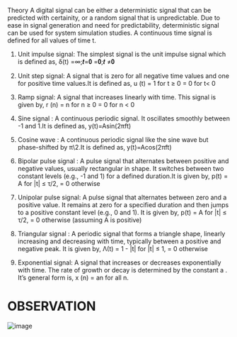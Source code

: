 Theory
A digital signal can be either a deterministic signal that can be predicted with certainity, or a random signal that is unpredictable. Due to ease in signal generation and need for predictability, deterministic signal can be used for system simulation studies. A continuous time signal is defined for all values of time t. 
1.	Unit impulse signal:
 The simplest signal is the unit impulse signal which is defined as, 
δ(t) =∞;𝒕=𝟎
       =𝟎;𝒕 ≠𝟎

2.	Unit step signal:
A signal that is zero for all negative time values and one for positive time values.It is defined as,
u (t) = 1 for t ≥ 0 
        = 0 for t< 0

3.	Ramp signal:
A signal that increases linearly with time. This signal is given by,
 r (n) = n for n ≥ 0 
         = 0 for n < 0 

4.	Sine signal :
A continuous periodic signal. It oscillates smoothly between -1 and 1.It is defined as,
y(t)=Asin(2πft)

5.	Cosine wave :
A continuous periodic signal like the sine wave but phase-shifted by π\2.It is defined as,
 y(t)=Acos(2πft)

6.	Bipolar pulse signal :
A pulse signal that alternates between positive and negative values, usually rectangular in shape. It switches between two constant levels (e.g., -1 and 1) for a defined duration.It is given by,
  p(t) = A for |t| ≤ τ/2, 
        = 0 otherwise

7.	Unipolar pulse signal:
A pulse signal that alternates between zero and a positive value. It remains at zero for 
a specified duration and then jumps to a positive constant level (e.g., 0 and 1). It is given by,
 p(t) = A for |t| ≤ τ/2, 
        = 0 otherwise (assuming A is positive)

8.	Triangular signal :
A periodic signal that forms a triangle shape, linearly increasing and decreasing with time, typically between a positive and negative peak. It is given by,
 Λ(t) = 1 - |t| for |t| ≤ 1, 
        = 0 otherwise

9.	Exponential signal:
A signal that increases or decreases exponentially with time. The rate of growth or decay is determined by the constant a . It’s general form is,
 x (n) = an for all n.
# OBSERVATION
![image](https://github.com/user-attachments/assets/b120faa0-2a57-4633-a008-4526f095f2d4)

